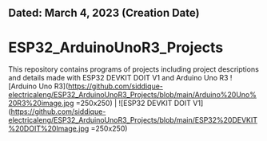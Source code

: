 ## Dated: March 4, 2023 (Creation Date)
# ESP32_ArduinoUnoR3_Projects
This repository contains programs of projects including project descriptions and details made with ESP32 DEVKIT DOIT V1 and Arduino Uno R3
![Arduino Uno R3](https://github.com/siddique-electricaleng/ESP32_ArduinoUnoR3_Projects/blob/main/Arduino%20Uno%20R3%20image.jpg =250x250)  |  ![ESP32 DEVKIT DOIT V1](https://github.com/siddique-electricaleng/ESP32_ArduinoUnoR3_Projects/blob/main/ESP32%20DEVKIT%20DOIT%20Image.jpg =250x250)
